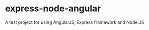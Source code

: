 express-node-angular
====================

A test project for using AngularJS, Express framework and Node.JS 
